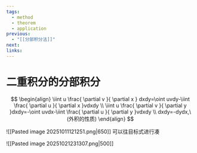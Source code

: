 ```yaml
---
tags:
  - method
  - theorem
  - application
previous:
  - "[[分部积分法]]"
next:
links:
---
```

# 二重积分的分部积分
$$
\begin{align}
\iint u \frac{ \partial v }{ \partial x } dxdy=\oint uvdy-\iint \frac{ \partial u }{ \partial x }vdxdy \\
\iint u \frac{ \partial v }{ \partial y }dxdy=-\oint uvdx-\iint \frac{ \partial u }{ \partial y }vdxdy \\
dxdy=-dydx,\ (外积的性质)   
\end{align}
$$


![[Pasted image 20251011121251.png|650]]
可以往目标式进行凑

![[Pasted image 20251021231307.png|500]]






















